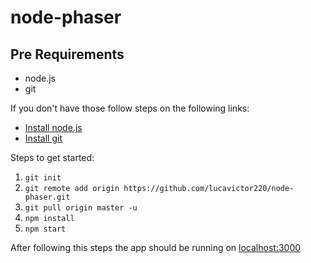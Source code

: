# node-phaser

## Pre Requirements

- node.js
- git

If you don't have those follow steps on the following links:
- [Install node.js](http://blog.teamtreehouse.com/install-node-js-npm-windows)
- [Install git](https://www.atlassian.com/git/tutorials/install-git/linux)

Steps to get started:

1. `git init`
2. `git remote add origin https://github.com/lucavictor220/node-phaser.git`
3. `git pull origin master -u`
4. `npm install`
5. `npm start`

After following this steps the app should be running on [localhost:3000](http://localhost:3000/)
